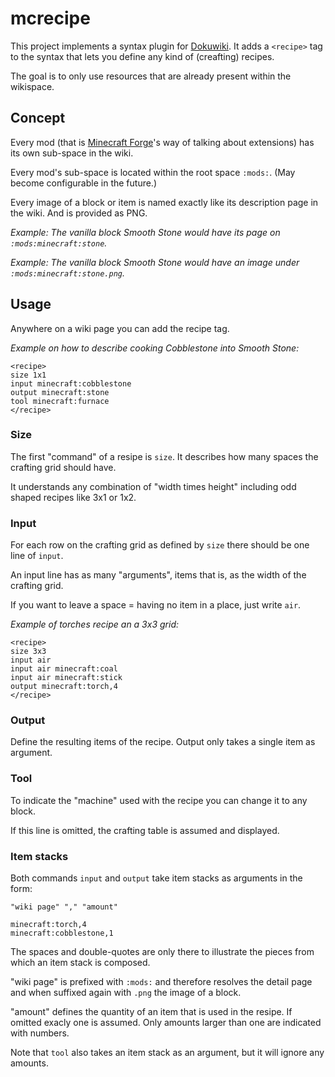 # mcrecipe

This project implements a syntax plugin for [Dokuwiki](https://www.dokuwiki.org/plugins).
It adds a `<recipe>` tag to the syntax that lets you define any kind of (creafting) recipes.

The goal is to only use resources that are already present within the wikispace.

## Concept

Every mod (that is [Minecraft Forge](http://www.minecraftforge.net/)'s way of talking about extensions) has its own sub-space in the wiki.

Every mod's sub-space is located within the root space `:mods:`. (May become configurable in the future.)

Every image of a block or item is named exactly like its description page in the wiki. And is provided as PNG.

*Example: The vanilla block Smooth Stone would have its page on `:mods:minecraft:stone`.*

*Example: The vanilla block Smooth Stone would have an image under `:mods:minecraft:stone.png`.*

## Usage

Anywhere on a wiki page you can add the recipe tag.

*Example on how to describe cooking Cobblestone into Smooth Stone:*

```
<recipe>
size 1x1
input minecraft:cobblestone
output minecraft:stone
tool minecraft:furnace
</recipe>
```

### Size

The first "command" of a resipe is `size`. It describes how many spaces the crafting grid should have.

It understands any combination of "width times height" including odd shaped recipes like 3x1 or 1x2.

### Input

For each row on the crafting grid as defined by `size` there should be one line of `input`.

An input line has as many "arguments", items that is, as the width of the crafting grid. 

If you want to leave a space = having no item in a place, just write `air`.

*Example of torches recipe an a 3x3 grid:*

```
<recipe>
size 3x3
input air
input air minecraft:coal
input air minecraft:stick
output minecraft:torch,4
</recipe>
```

### Output

Define the resulting items of the recipe. Output only takes a single item as argument.

### Tool

To indicate the "machine" used with the recipe you can change it to any block.

If this line is omitted, the crafting table is assumed and displayed.

### Item stacks

Both commands `input` and `output` take item stacks as arguments in the form:

```
"wiki page" "," "amount"

minecraft:torch,4
minecraft:cobblestone,1
```

The spaces and double-quotes are only there to illustrate the pieces from which an item stack is composed.

"wiki page" is prefixed with `:mods:` and therefore resolves the detail page and when suffixed again with `.png` the image of a block.

"amount" defines the quantity of an item that is used in the resipe. If omitted exacly one is assumed.
Only amounts larger than one are indicated with numbers.

Note that `tool` also takes an item stack as an argument, but it will ignore any amounts.
